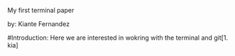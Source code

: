 My first terminal paper

by: Kiante Fernandez

#Introduction:
Here we are interested in wokring with the terminal and git[1. kia] 
